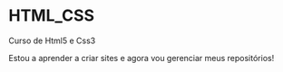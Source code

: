 # HTML_CSS
 Curso de Html5 e Css3

 Estou a aprender a criar sites e agora vou gerenciar meus repositórios!

